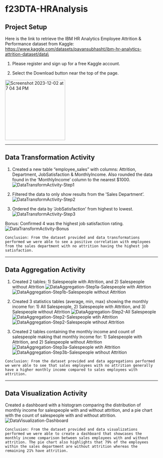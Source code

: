 # f23DTA-HRAnalysis

## Project Setup

Here is the link to retrieve the IBM HR Analytics Employee Attrition & Performance dataset from Kaggle: \
https://www.kaggle.com/datasets/pavansubhasht/ibm-hr-analytics-attrition-dataset/data\

1. Please register and sign up for a free Kaggle account.

2. Select the Download button near the top of the page.
<img width="198" alt="Screenshot 2023-12-02 at 7 04 34 PM" src="https://github.com/RobertDalmacio/f23DTA-HRAnalysis/assets/99753940/3682c1a0-b2b8-43f7-933e-62c4cd319687">

***

## Data Transformation Activity

1. Created a new table “employee_sales” with columns: Attrition, Department, JobSatisfaction & MonthlyIncome. Also rounded the data found in the ‘MonthlyIncome’ column to the nearest $1000.
![DataTransformActivity-Step1](https://github.com/RobertDalmacio/f23DTA-HRAnalysis/assets/99753940/c4e3bc9c-567f-4208-a540-c8b693fc4036)

2.  Filtered the data to only show results from the ’Sales Department’.
![DataTransformActivity-Step2](https://github.com/RobertDalmacio/f23DTA-HRAnalysis/assets/99753940/ef4c31bf-d607-4f95-b137-4b830e72251e)

3. Ordered the data by ‘JobSatisfaction’ from highest to lowest.
![DataTransformActivity-Step3](https://github.com/RobertDalmacio/f23DTA-HRAnalysis/assets/99753940/30b49ea2-9007-42dc-8d12-b4cc82f2b86a)

Bonus: Confirmed 4 was the highest job satisfaction rating.
![DataTransformActivity-Bonus](https://github.com/RobertDalmacio/f23DTA-HRAnalysis/assets/99753940/d9e00bf2-ac1c-4370-966b-cc8f5451c591)

`Conclusion: From the dataset provided and data transformations performed we were able to see a positive correlation with employees from the sales department with no attrition having the highest job satisfaction.`

***

## Data Aggregation Activity

1. Created 2 tables: 1) Salespeople with Attrition, and 2) Salespeople without Attrition
![DataAggregation-Step1a-Salespeople with Attrtion](https://github.com/RobertDalmacio/f23DTA-HRAnalysis/assets/99753940/13b3b907-7705-4a34-9ca1-39d32edb8dd5)
![DataAggregation-Step1b-Salespeople without Attrition](https://github.com/RobertDalmacio/f23DTA-HRAnalysis/assets/99753940/cc1d4163-535d-40de-b3ee-777c141adb69)

2. Created 3 statistics tables (average, min, max) showing the monthly income for: 1) All Salespeople, 2) Salespeople with Attrition, and 3) Salespeople without Attrition
![DataAggregation-Step2-All Salespeople](https://github.com/RobertDalmacio/f23DTA-HRAnalysis/assets/99753940/bc600947-88b7-4dfc-b027-2abcf23ada37)
![DataAggregation-Step2-Salespeople wtih Attrition](https://github.com/RobertDalmacio/f23DTA-HRAnalysis/assets/99753940/3a213354-9840-407c-834e-395c0a1cbd9a)
![DataAggregation-Step2-Salespeople wtihout Attrition](https://github.com/RobertDalmacio/f23DTA-HRAnalysis/assets/99753940/b653458b-c769-404d-b3e4-688e7425f2de)

3. Created 2 tables containing the monthly income and count of salespeople making that monthly income for: 1) Salespeople with Attrition, and 2) Salespeople without Attrition
![DataAggregation-Step3a-Salespeople wtih Attrition](https://github.com/RobertDalmacio/f23DTA-HRAnalysis/assets/99753940/aad3957b-a7d7-4fea-9485-aa6b79140cd3)
![DataAggregation-Step3b-Salespeople wtihout Attrition](https://github.com/RobertDalmacio/f23DTA-HRAnalysis/assets/99753940/0919068a-4220-46d3-9a37-f3dba989df45)

`Conclusion: From the dataset provided and data aggregations performed we were able to see that sales employees with no attrition generally have a higher monthly income compared to sales employees with attrition.`

***

## Data Visualization Activity

Created a dashboard with a histogram comparing the distribution of monthly income for salespeople with and without attrition, 
and a pie chart with the count of salespeople with and without attrition.
![DataVisualization-Dashboard](https://github.com/RobertDalmacio/f23DTA-HRAnalysis/assets/99753940/8928f016-12e0-4ce8-a07d-17d5d6f5097c)

`Conclusion: From the dataset provided and data visualizations performed we were able to create a dashboard that showcases the monthly income comparison between sales employees with and without attrition. The pie chart also highlights that 79% of the employees within the sales department are without attrition whereas the remaining 21% have attrition.`
